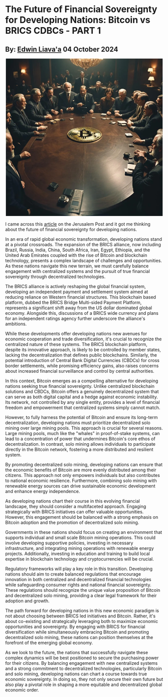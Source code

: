 # The Future of Financial Sovereignty for Developing Nations: Bitcoin vs BRICS CDBCs - PART 1
## By: [Edwin Liava'a](https://github.com/EdwinLiavaa) 04 October 2024

<p align="center">
 <img width="500" src="https://github.com/EdwinLiavaa/liavaa.space/blob/main/blog/20241004/pic.png">
</p>

I came across this [article](https://www.jpost.com/business-and-innovation/precious-metals/article-822549) on the Jerusalem Post and it got me thinking about the future of financial sovereignty for developing nations. 

In an era of rapid global economic transformation, developing nations stand at a pivotal crossroads. The expansion of the BRICS alliance, now including Brazil, Russia, India, China, South Africa, Iran, Egypt, Ethiopia, and the United Arab Emirates coupled with the rise of Bitcoin and blockchain technology, presents a complex landscape of challenges and opportunities. As these nations navigate this new terrain, we must carefully balance engagement with centralized systems and the pursuit of true financial sovereignty through decentralized technologies.

The BRICS alliance is actively reshaping the global financial system, developing an independent payment and settlement system aimed at reducing reliance on Western financial structures. This blockchain based platform, dubbed the BRICS Bridge Multi-sided Payment Platform, represents a significant shift away from the US dollar dominated global economy. Alongside this, discussions of a BRICS wide currency and plans for an independent ratings agency further underscore the alliance's ambitions.

While these developments offer developing nations new avenues for economic cooperation and trade diversification, it's crucial to recognize the centralized nature of these systems. The BRICS blockchain platform, despite its innovative approach, is likely to be controlled by member states, lacking the decentralization that defines public blockchains. Similarly, the potential introduction of Central Bank Digital Currencies (CBDCs) for cross border settlements, while promising efficiency gains, also raises concerns about increased financial surveillance and control by central authorities.

In this context, Bitcoin emerges as a compelling alternative for developing nations seeking true financial sovereignty. Unlike centralized blockchain solutions and CBDCs, Bitcoin offers a genuinely decentralized system that can serve as both digital capital and a hedge against economic instability. Its network, not controlled by any single entity, provides a level of financial freedom and empowerment that centralized systems simply cannot match.

However, to fully harness the potential of Bitcoin and ensure its long-term decentralization, developing nations must prioritize decentralized solo mining over large mining pools. This approach is crucial for several reasons. Large mining pools, much like the "whales" in proof-of-stake systems, can lead to a concentration of power that undermines Bitcoin's core ethos of decentralization. In contrast, solo mining allows individuals to participate directly in the Bitcoin network, fostering a more distributed and resilient system.

By promoting decentralized solo mining, developing nations can ensure that the economic benefits of Bitcoin are more evenly distributed among their citizens. This approach not only empowers individuals but also contributes to national economic resilience. Furthermore, combining solo mining with renewable energy sources can drive sustainable economic development and enhance energy independence.

As developing nations chart their course in this evolving financial landscape, they should consider a multifaceted approach. Engaging strategically with BRICS initiatives can offer valuable opportunities. However, this engagement should be balanced with a strong emphasis on Bitcoin adoption and the promotion of decentralized solo mining.

Governments in these nations should focus on creating an environment that supports individual and small scale Bitcoin mining operations. This could involve developing supportive policies, investing in necessary infrastructure, and integrating mining operations with renewable energy projects. Additionally, investing in education and training to build local expertise in blockchain technology and cryptocurrencies will be crucial.

Regulatory frameworks will play a key role in this transition. Developing nations should aim to create balanced regulations that encourage innovation in both centralized and decentralized financial technologies while safeguarding consumer rights and national financial sovereignty. These regulations should recognize the unique value proposition of Bitcoin and decentralized solo mining, providing a clear legal framework for their adoption and growth.

The path forward for developing nations in this new economic paradigm is not about choosing between BRICS led initiatives and Bitcoin. Rather, it's about co-existing and strategically leveraging both to maximize economic opportunities and sovereignty. By engaging with BRICS for financial diversification while simultaneously embracing Bitcoin and promoting decentralized solo mining, these nations can position themselves at the forefront of the emerging global economy.

As we look to the future, the nations that successfully navigate these complex dynamics will be best positioned to secure the purchasing power for their citizens. By balancing engagement with new centralized systems and a strong commitment to decentralized technologies, particularly Bitcoin and solo mining, developing nations can chart a course towards true economic sovereignty. In doing so, they not only secure their own future but also play a pivotal role in shaping a more equitable and decentralized global economic order.